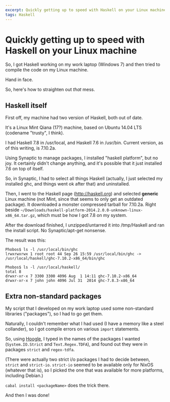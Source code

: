 ```yaml
---
excerpt: Quickly getting up to speed with Haskell on your Linux machine
tags: Haskell
---
```

Quickly getting up to speed with Haskell on your Linux machine
==============================================================

So, I got Haskell working on my work laptop (Windows 7) and then tried to compile the code on my Linux machine.

Hand in face.

So, here's how to straighten out *that* mess.

Haskell itself
--------------

First off, my machine had two version of Haskell, both out of date.

It's a Linux Mint Qiana (17?) machine, based on Ubuntu 14.04 LTS (codename "trusty", I think).

I had Haskell 7.8 in /usr/local, and Haskell 7.6 in /usr/bin.  Current version, as of this writing, is 7.10.2a.

Using Synaptic to manage packages, I installed "haskell platform", but no joy. It certainly didn't change anything, and
it's possible that it just installed 7.6 on top of itself.

So, in Synaptic, I had to select all things Haskell (actually, I just selected my installed ghc, and things went ok
after that) and uninstalled.

Then, I went to the Haskell page (http://haskell.org) and selected **generic** Linux machine (not Mint, since that seems
to only get an outdated package).  It downloaded a monster compressed tarball for 7.10.2a.  Right beside
`~/Downloads/haskell-platform-2014.2.0.0-unknown-linux-x86_64.tar.gz`, which must be how I got 7.8 on my system.

After the download finished, I unzipped/untarred it into /tmp/Haskell and ran the install script. No Synaptic/apt-get
nonsense.

The result was this:

~~~
Phobos$ ls -l /usr/local/bin/ghc
lrwxrwxrwx 1 root root 44 Sep 26 15:59 /usr/local/bin/ghc -> /usr/local/haskell/ghc-7.10.2-x86_64/bin/ghc

Phobos$ ls -l /usr/local/haskell/
total 8
drwxr-xr-x 7 3300 3300 4096 Aug  1 14:11 ghc-7.10.2-x86_64
drwxr-xr-x 7 john john 4096 Jul 31  2014 ghc-7.8.3-x86_64
~~~

Extra non-standard packages
---------------------------

My script that I developed on my work laptop used some non-standard libraries ("packages"), so I had to go get them.

Naturally, I couldn't remember what I had used (I have a memory like a steel collander), so I got compile errors on
various `import` statements.

So, using [Hoogle](https://www.haskell.org/hoogle/), I typed in the names of the packages I wanted (`System.IO.Strict`
and `Text.Regex.TDFA`), and found out they were in packages `strict` and `regex-tdfa`.

(There were actually two strict i/o packages I had to decide between, `strict` and `strict-io`. `strict-io` seemed to
be available only for NixOS (whatever that is), so I picked the one that was available for more platforms, including
Debian.)

`cabal install <packageName>` does the trick there.

And then I was done!
